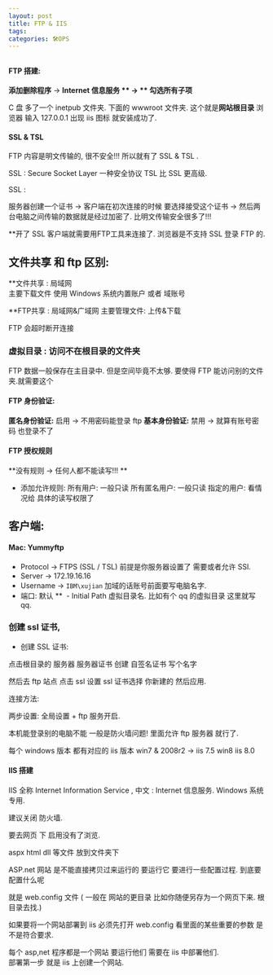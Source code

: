 ```yaml
---
layout: post
title: FTP & IIS
tags: 
categories: 🛠OPS
---
```


## 

#### FTP 搭建:
**添加删除程序** →   **Internet 信息服务 **  → ** 勾选所有子项** 

 C 盘 多了一个  inetpub 文件夹. 下面的 wwwroot 文件夹. 这个就是**网站根目录**
浏览器 输入 127.0.0.1  出现 iis 图标 就安装成功了.


#### SSL & TSL

FTP 内容是明文传输的, 很不安全!!!   所以就有了 SSL & TSL    . 

SSL : Secure Socket Layer   一种安全协议  TSL  比 SSL  更高级.


SSL : 

服务器创建一个证书 
→  客户端在初次连接的时候 要选择接受这个证书 
→  然后两台电脑之间传输的数据就是经过加密了.  比明文传输安全很多了!!!

**开了 SSL 客户端就需要用FTP工具来连接了. 浏览器是不支持 SSL 登录 FTP 的.

## 文件共享 和 ftp 区别:

**文件共享 : 局域网   
主要下载文件
使用 Windows 系统内置账户 或者 域账号

**FTP共享 : 局域网&广域网
主要管理文件: 上传&下载

FTP 会超时断开连接  


### 虚拟目录 : 访问不在根目录的文件夹
FTP 数据一般保存在主目录中. 但是空间毕竟不太够. 要使得 FTP 能访问别的文件夹.就需要这个    


#### FTP 身份验证:

**匿名身份验证:**    启用 →  不用密码能登录 ftp
**基本身份验证:**    禁用 →  就算有账号密码 也登录不了

#### FTP 授权规则
**没有规则 → 任何人都不能读写!!! **

- 添加允许规则:
	所有用户:        一般只读
	所有匿名用户: 一般只读
	指定的用户:    看情况给 具体的读写权限了

## 客户端: 

#### Mac: Yummyftp
- Protocol      → FTPS (SSL / TSL)  前提是你服务器设置了 需要或者允许 SSl.
- Server         → 172.19.16.16
- Username   → `IBM\xujian`   加域的话账号前面要写电脑名字.
- 端口:             默认
**   - Initial Path    虚拟目录名. 比如有个 qq 的虚拟目录 这里就写 qq.  



### 创建 ssl 证书,

- 创建 SSL 证书:

点击根目录的 服务器    服务器证书  创建 自签名证书  写个名字

然后去 ftp 站点  点击 ssl 设置 ssl 证书选择 你新建的  然后应用.

连接方法:

两步设置:
全局设置  +  ftp 服务开启.

本机能登录别的电脑不能  一般是防火墙问题!  里面允许 ftp 服务器 就行了.


每个 windows 版本 都有对应的 iis 版本
win7 & 2008r2 → iis 7.5
win8 iis 8.0





#### IIS 搭建

IIS 全称 Internet Information Service  , 中文 : Internet 信息服务.  Windows 系统专用.

建议关闭 防火墙. 

要去网页 下 启用没有了浏览.   

aspx html dll 等文件  放到文件夹下

ASP.net 网站 是不能直接拷贝过来运行的  要运行它 要进行一些配置过程.  到底要配置什么呢

就是 web.config 文件 ( 一般在 网站的更目录  比如你随便另存为一个网页下来. 根目录去找.)

如果要将一个网站部署到 iis 必须先打开 web.config 看里面的某些重要的参数 是不是符合要求.




每个 asp,net 程序都是一个网站  要运行他们 需要在 iis 中部署他们.  
部署第一步 就是 iis 上创建一个网站. 













